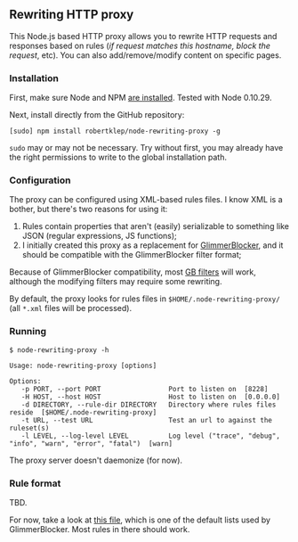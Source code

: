 ## Rewriting HTTP proxy

This Node.js based HTTP proxy allows you to rewrite HTTP requests and responses based on rules (*if request matches this hostname, block the request*, etc). You can also add/remove/modify content on specific pages.

### Installation

First, make sure Node and NPM [are installed](http://nodejs.org/). Tested with Node 0.10.29.

Next, install directly from the GitHub repository:

```
[sudo] npm install robertklep/node-rewriting-proxy -g
```

`sudo` may or may not be necessary. Try without first, you may already have the right permissions to write to the global installation path.

### Configuration

The proxy can be configured using XML-based rules files. I know XML is a bother, but there's two reasons for using it:

1. Rules contain properties that aren't (easily) serializable to something like JSON (regular expressions, JS functions);
2. I initially created this proxy as a replacement for [GlimmerBlocker](http://glimmerblocker.org/), and it should be compatible with the GlimmerBlocker filter format;

Because of GlimmerBlocker compatibility, most [GB filters](http://glimmerblocker.org/wiki/Filters) will work, although the modifying filters may require some rewriting.

By default, the proxy looks for rules files in `$HOME/.node-rewriting-proxy/` (all `*.xml` files will be processed).

### Running

```
$ node-rewriting-proxy -h

Usage: node-rewriting-proxy [options]

Options:
   -p PORT, --port PORT                 Port to listen on  [8228]
   -H HOST, --host HOST                 Host to listen on  [0.0.0.0]
   -d DIRECTORY, --rule-dir DIRECTORY   Directory where rules files reside  [$HOME/.node-rewriting-proxy]
   -t URL, --test URL                   Test an url to against the ruleset(s)
   -l LEVEL, --log-level LEVEL          Log level ("trace", "debug", "info", "warn", "error", "fatal")  [warn]
```

The proxy server doesn't daemonize (for now).

### Rule format

TBD.

For now, take a look at [this file](http://glimmerblocker.org/site/filters/default/ad-networks.xml), which is one of the default lists used by GlimmerBlocker. Most rules in there should work.
